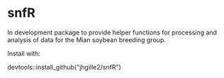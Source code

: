 # snfR
 In development package to provide helper functions for processing and analysis of data for the Mian soybean breeding group.

Install with:

devtools::install_github("jhgille2/snfR")
